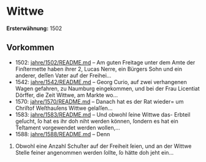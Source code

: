 # Wittwe

**Ersterwähnung:** 1502

## Vorkommen
- 1502: [jahre/1502/README.md](../jahre/1502/README.md) – Am guten Freitage unter dem Amte der Finſtermette
haben ihrer 2, Lucas Nerre, ein Bürgers Sohn und ein
anderer, deſſen Vater auf der Freihei...
- 1542: [jahre/1542/README.md](../jahre/1542/README.md) – Georg Curio, auf zwei
verhangenen Wagen gefahren, zu Naumburg eingekommen,
und bei der Frau Licentiat Dörffer, die Zeit Wittwe, am
Markte wo...
- 1570: [jahre/1570/README.md](../jahre/1570/README.md) – Danach hat es der Rat wieder=
um Chriſtof Weſthauſens Wittwe gelaſſen...
- 1583: [jahre/1583/README.md](../jahre/1583/README.md) – Und obwohl ſeine Wittwe das- Erbteil geſucht,
ſo hat es ihr doh niht werden können, ſondern es hat
ein Teſtament vorgewendet werden wollen,...
- 1588: [jahre/1588/README.md](../jahre/1588/README.md) – Denn

1) Obwohl eine Anzahl Schuſter auf der Freiheit ſeien,
und an der Wittwe Stelle feiner angenommen werden
ſollte, ſo hätte doh jeht ein...
